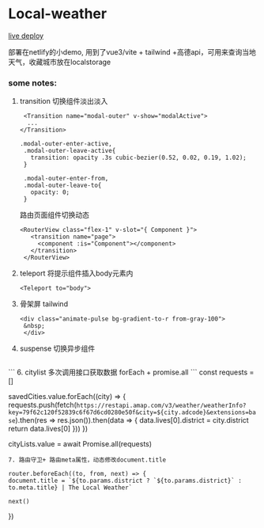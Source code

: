 # Local-weather

[live deploy](https://glistening-beijinho-02ff9e.netlify.app/)

部署在netlify的小demo, 用到了vue3/vite + tailwind +高德api，可用来查询当地天气，收藏城市放在localstorage

### some notes:

1. transition 切换组件淡出淡入
   ```
    <Transition name="modal-outer" v-show="modalActive">
     ...
   </Transition>

   .modal-outer-enter-active,
    .modal-outer-leave-active{
      transition: opacity .3s cubic-bezier(0.52, 0.02, 0.19, 1.02);
    }
    
    .modal-outer-enter-from,
    .modal-outer-leave-to{
      opacity: 0;
    }
   ```
   路由页面组件切换动态
   ```
   <RouterView class="flex-1" v-slot="{ Component }">
      <transition name="page">
        <component :is="Component"></component>
      </transition>
    </RouterView>
   ```
3.  teleport 将提示组件插入body元素内
    ```
    <Teleport to="body">
    ```
4. 骨架屏 tailwind
   ```
   <div class="animate-pulse bg-gradient-to-r from-gray-100">
    &nbsp;
    </div>
   ```
5. suspense 切换异步组件
   ```
  <Suspense>
      <template #default>
        <AsyncCityView />
      </template>
      <template #fallback>
        <CityViewSkeleton />
      </template>
    </Suspense> 
   ```
6. citylist 多次调用接口获取数据
   forEach + promise.all
   ```
   const requests = []

  savedCities.value.forEach((city) => { 
    requests.push(fetch(`https://restapi.amap.com/v3/weather/weatherInfo?key=79f62c120f52839c6f67d6cd0280e50f&city=${city.adcode}&extensions=base`).then(res => res.json()).then(data => { 
      data.lives[0].district = city.district
      return data.lives[0]
    }))
  })

  cityLists.value = await Promise.all(requests)
   ```
7. 路由守卫+ 路由meta属性，动态修改document.title

  ```
    router.beforeEach((to, from, next) => { 
    document.title = `${to.params.district ? `${to.params.district}` : to.meta.title} | The Local Weather`
  
    next()
  })
  ```
